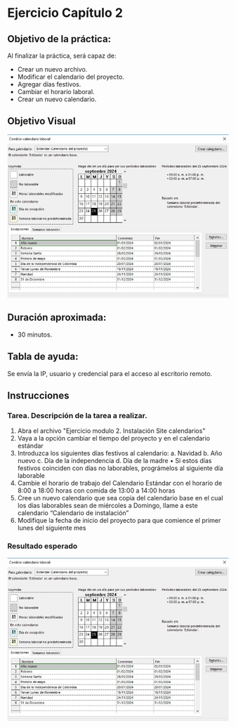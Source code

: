 # Ejercicio Capítulo 2

## Objetivo de la práctica:
Al finalizar la práctica, será capaz de:
- Crear un nuevo archivo.
- Modificar el calendario del proyecto.
- Agregar días festivos.
- Cambiar el horario laboral.
- Crear un nuevo calendario.

## Objetivo Visual 

![diagrama1](../images/2.jpg)

## Duración aproximada:
- 30 minutos.

## Tabla de ayuda:
Se envía la IP, usuario y credencial para el acceso al escritorio remoto.

## Instrucciones 
<!-- Proporciona pasos detallados sobre cómo configurar y administrar sistemas, implementar soluciones de software, realizar pruebas de seguridad, o cualquier otro escenario práctico relevante para el campo de la tecnología de la información -->
### Tarea. Descripción de la tarea a realizar.
1.	Abra el archivo "Ejercicio modulo 2. Instalación Site calendarios"
2.	Vaya a la opción cambiar el tiempo del proyecto y en el calendario estándar
3.	Introduzca los siguientes días festivos al calendario:
a.	Navidad
b.	Año nuevo
c.	Día de la independencia
d.	Día de la madre
•	Si estos días festivos coinciden con días no laborables, prográmelos al siguiente día laborable
4.	Cambie el horario de trabajo del Calendario Estándar con el horario de 8:00 a 18:00 horas con comida de 13:00 a 14:00 horas
5.	Cree un nuevo calendario que sea copia del calendario base en el cual los días laborables sean de miércoles a Domingo, llame a este calendario “Calendario de instalación”
6.	Modifique la fecha de inicio del proyecto para que comience el primer lunes del siguiente mes

### Resultado esperado

![imagen resultado](../images/2.jpg)
